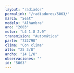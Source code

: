 ```yaml
---
layout: "radiador"
permalink: "/radiadores/5063/"
marca: "Seat"
modelo: "Alhambra"
ano: "2003"
motor: "L4 1.8 2.0"
transmision: "Automática"
parte: "732790"
clima: "Con clima"
alto: "25 3/8"
ancho: "14 1/8"
observaciones: ""
id: "5063"
---
```


